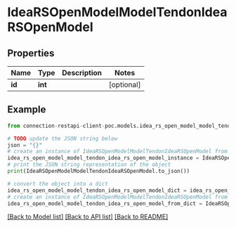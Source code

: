 # IdeaRSOpenModelModelTendonIdeaRSOpenModel


## Properties

Name | Type | Description | Notes
------------ | ------------- | ------------- | -------------
**id** | **int** |  | [optional] 

## Example

```python
from connection-restapi-client-poc.models.idea_rs_open_model_model_tendon_idea_rs_open_model import IdeaRSOpenModelModelTendonIdeaRSOpenModel

# TODO update the JSON string below
json = "{}"
# create an instance of IdeaRSOpenModelModelTendonIdeaRSOpenModel from a JSON string
idea_rs_open_model_model_tendon_idea_rs_open_model_instance = IdeaRSOpenModelModelTendonIdeaRSOpenModel.from_json(json)
# print the JSON string representation of the object
print(IdeaRSOpenModelModelTendonIdeaRSOpenModel.to_json())

# convert the object into a dict
idea_rs_open_model_model_tendon_idea_rs_open_model_dict = idea_rs_open_model_model_tendon_idea_rs_open_model_instance.to_dict()
# create an instance of IdeaRSOpenModelModelTendonIdeaRSOpenModel from a dict
idea_rs_open_model_model_tendon_idea_rs_open_model_from_dict = IdeaRSOpenModelModelTendonIdeaRSOpenModel.from_dict(idea_rs_open_model_model_tendon_idea_rs_open_model_dict)
```
[[Back to Model list]](../README.md#documentation-for-models) [[Back to API list]](../README.md#documentation-for-api-endpoints) [[Back to README]](../README.md)


